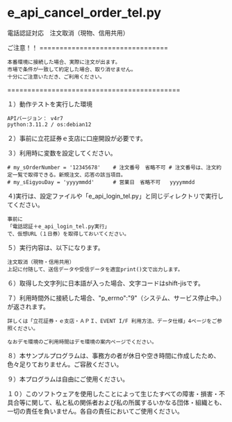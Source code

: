 # e_api_cancel_order_tel.py
電話認証対応　注文取消（現物、信用共用）


ご注意！！ ================================

	本番環境に接続した場合、実際に注文が出ます。
	市場で条件が一致して約定した場合、取り消せません。
	十分にご注意いただき、ご利用ください。

===========================================

１）動作テストを実行した環境

	APIバージョン： v4r7
	python:3.11.2 / os:debian12

２）事前に立花証券ｅ支店に口座開設が必要です。
  
３）利用時に変数を設定してください。

	# my_sOrderNumber = '12345678'    # 注文番号　省略不可 # 注文番号は、注文約定一覧で取得できる。新規注文、応答の該当項目。
	# my_sEigyouDay = 'yyyymmdd'      # 営業日　省略不可   yyyymmdd

４)実行は、設定ファイルや「e_api_login_tel.py」と同じディレクトリで実行してください。

	事前に
 	「電話認証＋e_api_login_tel.py実行」
  	で、仮想URL（１日券）を取得しておいてください。

５）実行内容は、以下になります。

	注文取消（現物・信用共用）
	上記に付随して、送信データや受信データを適宜print()文で出力します。

６）取得した文字列に日本語が入った場合、文字コードはshift-jisです。

７）利用時間外に接続した場合、"p_errno":"9"（システム、サービス停止中。）が返されます。

	詳しくは「立花証券・ｅ支店・ＡＰＩ、EVENT I/F 利用方法、データ仕様」4ページをご参照ください。
  
	なおデモ環境のご利用時間はデモ環境の案内ページでください。
  
８）本サンプルプログラムは、事務方の者が休日や空き時間に作成したため、色々足りておりません。ご容赦ください。

９）本プログラムは自由にご使用ください。

１０）このソフトウェアを使用したことによって生じたすべての障害・損害・不具合等に関して、私と私の関係者および私の所属するいかなる団体・組織とも、一切の責任を負いません。各自の責任においてご使用ください。

